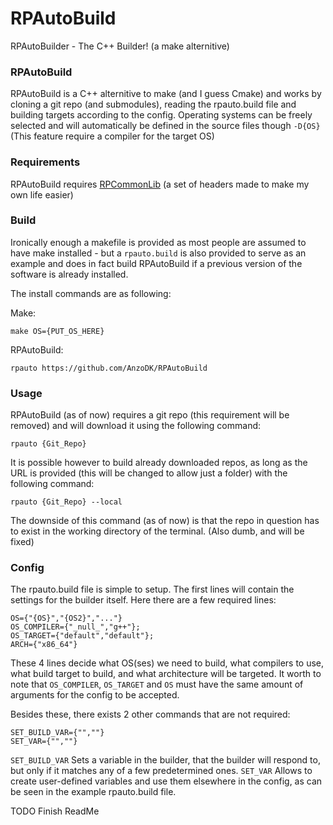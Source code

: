 # RPAutoBuild
RPAutoBuilder - The C++ Builder! (a make alternitive)

### RPAutoBuild
RPAutoBuild is a C++ alternitive to make (and I guess Cmake) and works by cloning a git repo (and submodules), reading the rpauto.build file and building targets according to the config. Operating systems can be freely selected and will automatically be defined in the source files though `-D{OS}` (This feature require a compiler for the target OS)

### Requirements
RPAutoBuild requires [RPCommonLib](https://github.com/AnzoDK/RPCommonLib) (a set of headers made to make my own life easier)

### Build
Ironically enough a makefile is provided as most people are assumed to have make installed - but a `rpauto.build` is also provided to serve as an example and does in fact build RPAutoBuild if a previous version of the software is already installed.<br>

The install commands are as following:

Make:

```
make OS={PUT_OS_HERE}
```

RPAutoBuild:

```
rpauto https://github.com/AnzoDK/RPAutoBuild
```

### Usage
RPAutoBuild (as of now) requires a git repo (this requirement will be removed) and will download it using the following command:


```
rpauto {Git_Repo}
```

It is possible however to build already downloaded repos, as long as the URL is provided (this will be changed to allow just a folder) with the following command:

```
rpauto {Git_Repo} --local
```
The downside of this command (as of now) is that the repo in question has to exist in the working directory of the terminal. (Also dumb, and will be fixed)

### Config
The rpauto.build file is simple to setup. The first lines will contain the settings for the builder itself. Here there are a few required lines:

```
OS={"{OS}","{OS2}","..."}
OS_COMPILER={"_null_","g++"};
OS_TARGET={"default","default"};
ARCH={"x86_64"}
```
These 4 lines decide what OS(ses) we need to build, what compilers to use, what build target to build, and what architecture will be targeted. It worth to note that `OS_COMPILER`, `OS_TARGET` and `OS` must have the same amount of arguments for the config to be accepted.

Besides these, there exists 2 other commands that are not required:
```
SET_BUILD_VAR={"",""}
SET_VAR={"",""}
```

`SET_BUILD_VAR` Sets a variable in the builder, that the builder will respond to, but only if it matches any of a few predetermined ones.
`SET_VAR` Allows to create user-defined variables and use them elsewhere in the config, as can be seen in the example rpauto.build file.


TODO Finish ReadMe
